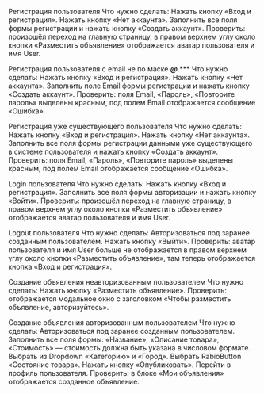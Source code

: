 Регистрация пользователя
Что нужно сделать:
Нажать кнопку «Вход и регистрация».
Нажать кнопку «Нет аккаунта».
Заполнить все поля формы регистрации и нажать кнопку «Создать аккаунт».
Проверить: произошёл переход на главную страницу, в правом верхнем углу около кнопки «Разместить объявление» отображается аватар пользователя и имя User.

Регистрация пользователя c email не по маске  *******@*******.***
Что нужно сделать: 
Нажать кнопку «Вход и регистрация».
Нажать кнопку «Нет аккаунта».
Заполнить поле Email формы регистрации и нажать кнопку «Создать аккаунт».
Проверить: поля Email, «Пароль», «Повторите пароль» выделены красным, под полем Email отображается сообщение «Ошибка».

Регистрация уже существующего пользователя
Что нужно сделать: 
Нажать кнопку «Вход и регистрация».
Нажать кнопку «Нет аккаунта».
Заполнить все поля формы регистрации данными уже существующего в системе пользователя и нажать кнопку «Создать аккаунт».
Проверить: поля Email, «Пароль», «Повторите пароль» выделены красным, под полем Email отображается сообщение «Ошибка».

Login пользователя
Что нужно сделать: 
Нажать кнопку «Вход и регистрация».
Заполнить все поля формы авторизации и нажать кнопку «Войти».
Проверить: произошёл переход на главную страницу, в правом верхнем углу около кнопки «Разместить объявление» отображается аватар пользователя и имя User.

Logout пользователя
Что нужно сделать: 
Авторизоваться под заранее созданным пользователем.
Нажать кнопку «Выйти».
Проверить: аватар пользователя и имя User больше не отображается в правом верхнем углу около кнопки «Разместить объявление», там теперь отображается кнопка «Вход и регистрация».

Создание объявления неавторизованным пользователем
Что нужно сделать: 
Нажать кнопку «Разместить объявление».
Проверить: отображается модальное окно с заголовком «Чтобы разместить объявление, авторизуйтесь».

Создание объявления авторизованным пользователем
Что нужно сделать: 
Авторизоваться под заранее созданным пользователем.
Заполнить все поля формы: «Название», «Описание товара», «Стоимость» — стоимость должна быть указана в числовом формате.
Выбрать из Dropdown «Категорию» и «Город».
Выбрать RabioButton «Состояние товара».
Нажать кнопку «Опубликовать».
Перейти в профиль пользователя.
Проверить: в блоке «Мои объявления» отображается созданное объявление.